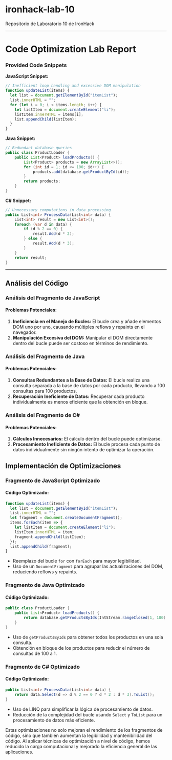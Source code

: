 # ironhack-lab-10
Repositorio de Laboratorio 10 de IronHack

---

# Code Optimization Lab Report

### Provided Code Snippets

**JavaScript Snippet:**

```javascript
// Inefficient loop handling and excessive DOM manipulation
function updateList(items) {
  let list = document.getElementById("itemList");
  list.innerHTML = "";
  for (let i = 0; i < items.length; i++) {
    let listItem = document.createElement("li");
    listItem.innerHTML = items[i];
    list.appendChild(listItem);
  }
}
```

**Java Snippet:**

```java
// Redundant database queries
public class ProductLoader {
    public List<Product> loadProducts() {
        List<Product> products = new ArrayList<>();
        for (int id = 1; id <= 100; id++) {
            products.add(database.getProductById(id));
        }
        return products;
    }
}
```

**C# Snippet:**

```csharp
// Unnecessary computations in data processing
public List<int> ProcessData(List<int> data) {
    List<int> result = new List<int>();
    foreach (var d in data) {
        if (d % 2 == 0) {
            result.Add(d * 2);
        } else {
            result.Add(d * 3);
        }
    }
    return result;
}
```
---

## Análisis del Código

### Análisis del Fragmento de JavaScript

#### Problemas Potenciales:
1. **Ineficiencia en el Manejo de Bucles:** El bucle crea y añade elementos DOM uno por uno, causando múltiples reflows y repaints en el navegador.
2. **Manipulación Excesiva del DOM:** Manipular el DOM directamente dentro del bucle puede ser costoso en términos de rendimiento.

### Análisis del Fragmento de Java

#### Problemas Potenciales:
1. **Consultas Redundantes a la Base de Datos:** El bucle realiza una consulta separada a la base de datos por cada producto, llevando a 100 consultas para 100 productos.
2. **Recuperación Ineficiente de Datos:** Recuperar cada producto individualmente es menos eficiente que la obtención en bloque.

### Análisis del Fragmento de C#

#### Problemas Potenciales:
1. **Cálculos Innecesarios:** El cálculo dentro del bucle puede optimizarse.
2. **Procesamiento Ineficiente de Datos:** El bucle procesa cada punto de datos individualmente sin ningún intento de optimizar la operación.

## Implementación de Optimizaciones

### Fragmento de JavaScript Optimizado

#### Código Optimizado:
```javascript
function updateList(items) {
  let list = document.getElementById("itemList");
  list.innerHTML = "";
  let fragment = document.createDocumentFragment();
  items.forEach(item => {
    let listItem = document.createElement("li");
    listItem.innerHTML = item;
    fragment.appendChild(listItem);
  });
  list.appendChild(fragment);
}
```

- Reemplazo del bucle `for` con `forEach` para mayor legibilidad.
- Uso de un `DocumentFragment` para agrupar las actualizaciones del DOM, reduciendo reflows y repaints.

### Fragmento de Java Optimizado

#### Código Optimizado:
```java
public class ProductLoader {
    public List<Product> loadProducts() {
        return database.getProductsByIds(IntStream.rangeClosed(1, 100).boxed().collect(Collectors.toList()));
    }
}
```
- Uso de `getProductsByIds` para obtener todos los productos en una sola consulta.
- Obtención en bloque de los productos para reducir el número de consultas de 100 a 1.

### Fragmento de C# Optimizado

#### Código Optimizado:
```csharp
public List<int> ProcessData(List<int> data) {
    return data.Select(d => d % 2 == 0 ? d * 2 : d * 3).ToList();
}
```
- Uso de LINQ para simplificar la lógica de procesamiento de datos.
- Reducción de la complejidad del bucle usando `Select` y `ToList` para un procesamiento de datos más eficiente.

Estas optimizaciones no solo mejoran el rendimiento de los fragmentos de código, sino que también aumentan la legibilidad y mantenibilidad del código. Al aplicar técnicas de optimización a nivel de código, hemos reducido la carga computacional y mejorado la eficiencia general de las aplicaciones.
